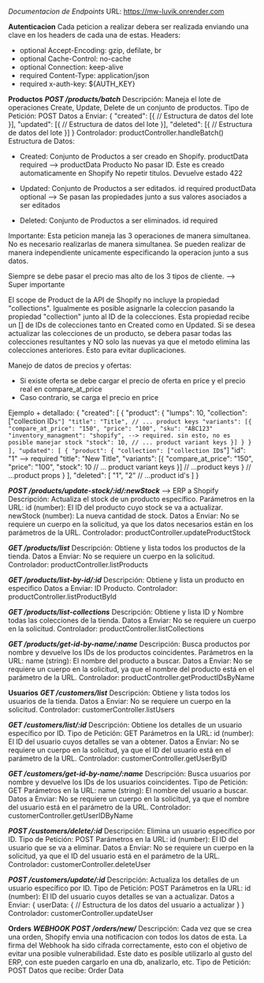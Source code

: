 *Documentacion de Endpoints*
URL: https://mw-luvik.onrender.com

**Autenticacion**
Cada peticion a realizar debera ser realizada enviando una clave en los headers de cada una de estas. 
Headers: 
- optional Accept-Encoding: gzip, defilate, br
- optional Cache-Control: no-cache
- optional Connection: keep-alive
- required Content-Type: application/json
- required x-auth-key: ${AUTH_KEY}

**Productos**
***POST /products/batch***
Descripción: Maneja el lote de operaciones Create, Update, Delete de un conjunto de productos. 
Tipo de Petición: POST
Datos a Enviar:
{
  "created": [{
    // Estructura de datos del lote
  }],
  "updated": [{
    // Estructura de datos del lote
  }],
  "deleted": [{
    // Estructura de datos del lote
  }]
}
Controlador: productController.handleBatch()
Estructura de Datos: 
- Created: Conjunto de Productos a ser creado en Shopify. 
productData required --> productData Producto
No pasar ID. Este es creado automaticamente en Shopify
No repetir titulos. Devuelve estado 422

- Updated: Conjunto de Productos a ser editados. 
id required
productData optional --> Se pasan las propiedades junto a sus valores asociados a ser editados

- Deleted: Conjunto de Productos a ser eliminados. 
id required

Importante: Esta peticion maneja las 3 operaciones de manera simultanea. No es necesario realizarlas de manera simultanea. Se pueden realizar de manera independiente unicamente especificando la operacion junto a sus datos. 

Siempre se debe pasar el precio mas alto de los 3 tipos de cliente. --> Super importante

El scope de Product de la API de Shopify no incluye la propiedad "collections". Igualmente es posible asignarle la coleccion pasando la propiedad "collection" junto al ID de la colecciones. Esta propiedad recibe un [] de IDs de colecciones tanto en Created como en Updated. Si se desea actualizar las colecciones de un producto, se debera pasar todas las colecciones resultantes y NO solo las nuevas ya que el metodo elimina las colecciones anteriores. Esto para evitar duplicaciones. 

Manejo de datos de precios y ofertas: 
- Si existe oferta se debe cargar el precio de oferta en price y el precio real en compare_at_price
- Caso contrario, se carga el precio en price

Ejemplo + detallado:
{
  "created": [
    {
      "product": {
        "lumps": 10,
        "collection": ["collection ID`s"]
        "title": "Title",
        // ... product keys
        "variants": [{
          "compare_at_price": "150",
          "price": "100",
          "sku": "ABC123"
          "inventory_managment": "shopify", --> required. sin esto, no es posible manejar stock
          "stock": 10,
          // ... product variant keys
        }]
      }
    }
  ],
    "updated": [
      {
        "product": {
          "collection": ["collection ID`s"]
          "id": "1" --> required
          "title": "New Title",
           "variants": [{
              "compare_at_price": "150",
              "price": "100",
              "stock": 10
              // ... product variant keys
            }]
          // ...product keys
        }
        // ...product props
      }
    ],
    "deleted": [
      "1",
      "2"
      // ...product id's
    ]
}
  
***POST /products/update-stock/:id/:newStock*** --> ERP a Shopify
Descripción: Actualiza el stock de un producto específico.
Parámetros en la URL:
id (number): El ID del producto cuyo stock se va a actualizar.
newStock (number): La nueva cantidad de stock.
Datos a Enviar: No se requiere un cuerpo en la solicitud, ya que los datos necesarios están en los parámetros de la URL.
Controlador: productController.updateProductStock

***GET /products/list***
Descripción: Obtiene y lista todos los productos de la tienda.
Datos a Enviar: No se requiere un cuerpo en la solicitud.
Controlador: productController.listProducts

***GET /products/list-by-id/:id***
Descripción: Obtiene y lista un producto en especifico
Datos a Enviar: ID Producto.
Controlador: productController.listProductById

***GET /products/list-collections***
Descripción: Obtiene y lista ID y Nombre todas las colecciones de la tienda. 
Datos a Enviar: No se requiere un cuerpo en la solicitud.
Controlador: productController.listCollections

***GET /products/get-id-by-name/:name***
Descripción: Busca productos por nombre y devuelve los IDs de los productos coincidentes.
Parámetros en la URL: 
name (string): El nombre del producto a buscar.
Datos a Enviar: No se requiere un cuerpo en la solicitud, ya que el nombre del producto está en el parámetro de la URL.
Controlador: productController.getProductIDsByName

**Usuarios**
***GET /customers/list***
Descripción: Obtiene y lista todos los usuarios de la tienda.
Datos a Enviar: No se requiere un cuerpo en la solicitud.
Controlador: customerController.listUsers

***GET /customers/list/:id***
Descripción: Obtiene los detalles de un usuario específico por ID.
Tipo de Petición: GET
Parámetros en la URL:
id (number): El ID del usuario cuyos detalles se van a obtener.
Datos a Enviar: No se requiere un cuerpo en la solicitud, ya que el ID del usuario está en el parámetro de la URL.
Controlador: customerController.getUserByID

***GET /customers/get-id-by-name/:name***
Descripción: Busca usuarios por nombre y devuelve los IDs de los usuarios coincidentes.
Tipo de Petición: GET
Parámetros en la URL:
name (string): El nombre del usuario a buscar.
Datos a Enviar: No se requiere un cuerpo en la solicitud, ya que el nombre del usuario está en el parámetro de la URL.
Controlador: customerController.getUserIDByName

***POST /customers/delete/:id***
Descripción: Elimina un usuario específico por ID.
Tipo de Petición: POST
Parámetros en la URL:
id (number): El ID del usuario que se va a eliminar.
Datos a Enviar: No se requiere un cuerpo en la solicitud, ya que el ID del usuario está en el parámetro de la URL.
Controlador: customerController.deleteUser

***POST /customers/update/:id***
Descripción: Actualiza los detalles de un usuario específico por ID.
Tipo de Petición: POST
Parámetros en la URL:
id (number): El ID del usuario cuyos detalles se van a actualizar.
Datos a Enviar:
{
  userData: {
    // Estructura de los datos del usuario a actualizar 
  }
}
Controlador: customerController.updateUser

**Orders**
***WEBHOOK POST /orders/new/***
Descripción: Cada vez que se crea una orden, Shopify envia una notificacion con todos los datos de esta. La firma del Webhook ha sido cifrada correctamente, esto con el objetivo de evitar una posible vulnerabilidad. Este dato es posible utilizarlo al gusto del ERP, con este pueden cargarlo en una db, analizarlo, etc. 
Tipo de Petición: POST
Datos que recibe: Order Data